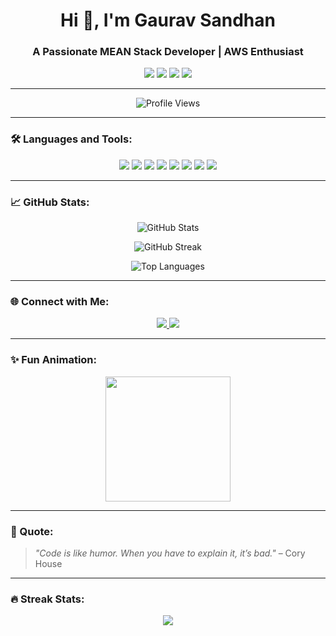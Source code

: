 <h1 align="center">Hi 👋, I'm Gaurav Sandhan</h1>
<h3 align="center">A Passionate MEAN Stack Developer | AWS Enthusiast</h3>

<p align="center">
  <img src="https://img.shields.io/badge/Full%20Stack-Web%20Developer-blueviolet?style=for-the-badge"/>
  <img src="https://img.shields.io/badge/MEAN-Stack%20Developer-brightgreen?style=for-the-badge"/>
  <img src="https://img.shields.io/badge/AWS-Cloud%20Learner-orange?style=for-the-badge"/>
  <img src="https://img.shields.io/badge/C/C++/Java-Programmer-yellow?style=for-the-badge"/>
</p>


---

<p align="center">
  <img src="https://komarev.com/ghpvc/?username=gauravsandhan01&label=Profile%20views&color=0e75b6&style=flat" alt="Profile Views" />
</p>

---

### 🛠️ Languages and Tools:
<p align="center">
  <img src="https://img.shields.io/badge/C-00599C?style=for-the-badge&logo=c&logoColor=white"/>
  <img src="https://img.shields.io/badge/C++-004482?style=for-the-badge&logo=c%2B%2B&logoColor=white"/>
  <img src="https://img.shields.io/badge/Java-ED8B00?style=for-the-badge&logo=java&logoColor=white"/>
  <img src="https://img.shields.io/badge/Angular-DD0031?style=for-the-badge&logo=angular&logoColor=white"/>
  <img src="https://img.shields.io/badge/Node.js-339933?style=for-the-badge&logo=nodedotjs&logoColor=white"/>
  <img src="https://img.shields.io/badge/Express.js-000000?style=for-the-badge&logo=express&logoColor=white"/>
  <img src="https://img.shields.io/badge/MongoDB-4EA94B?style=for-the-badge&logo=mongodb&logoColor=white"/>
  <img src="https://img.shields.io/badge/AWS-232F3E?style=for-the-badge&logo=amazonaws&logoColor=white"/>
</p>

---

### 📈 GitHub Stats:
<p align="center">
  <img src="https://github-readme-stats.vercel.app/api?username=gauravsandhan01&show_icons=true&theme=tokyonight" alt="GitHub Stats" />
</p>

<p align="center">
  <img src="https://github-readme-streak-stats.herokuapp.com/?user=gauravsandhan01&theme=tokyonight" alt="GitHub Streak" />
</p>

<p align="center">
  <img src="https://github-readme-stats.vercel.app/api/top-langs/?username=gauravsandhan01&layout=compact&theme=tokyonight" alt="Top Languages" />
</p>

---

### 🌐 Connect with Me:
<p align="center">
  <a href="https://www.linkedin.com/in/gaurav-sandhan-6a1581286?utm_source=share&utm_campaign=share_via&utm_content=profile&utm_medium=android_app" target="_blank">
    <img src="https://img.shields.io/badge/-LinkedIn-0A66C2?style=for-the-badge&logo=linkedin&logoColor=white" />
  </a>
  <a href="https://www.instagram.com/gaurav_sandhan_22" target="_blank">
    <img src="https://img.shields.io/badge/-Instagram-E4405F?style=for-the-badge&logo=instagram&logoColor=white" />
  </a>
</p>

---

### ✨ Fun Animation:
<p align="center">
  <img src="https://raw.githubusercontent.com/andreasbm/readme/master/assets/animation.gif" width="200px" />
</p>


---

### 🎯 Quote:
> _"Code is like humor. When you have to explain it, it’s bad."_ – Cory House

--- 

### 🔥 Streak Stats:
<p align="center">
  <img src="https://github-readme-streak-stats.herokuapp.com/?user=gauravsandhan&theme=radical&fire=DD2727" />
</p>
